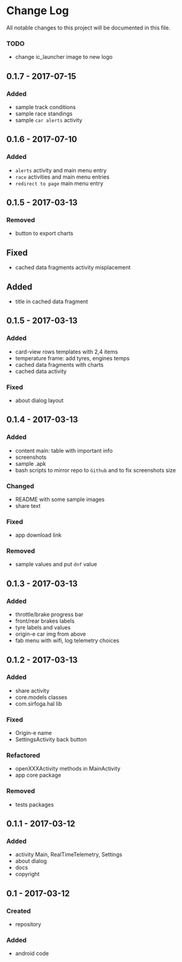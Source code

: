 # Change Log
All notable changes to this project will be documented in this file.

### TODO
- change ic_launcher image to new logo

## 0.1.7 - 2017-07-15

### Added
- sample track conditions
- sample race standings
- sample `car alerts` activity

## 0.1.6 - 2017-07-10

### Added
- `alerts` activity and main menu entry
- `race` activities and main menu entries
- `redirect to page` main menu entry

## 0.1.5 - 2017-03-13

### Removed
- button to export charts

## Fixed
- cached data fragments activity misplacement

## Added
- title in cached data fragment

## 0.1.5 - 2017-03-13

### Added
- card-view rows templates with 2,4 items
- temperature frame: add tyres, engines temps
- cached data fragments with charts
- cached data activity

### Fixed
- about dialog layout

## 0.1.4 - 2017-03-13

### Added
- content main: table with important info
- screenshots
- sample .apk
- bash scripts to mirror repo to `Github` and to fix screenshots size 

### Changed
- README with some sample images
- share text

### Fixed
- app download link

### Removed
- sample values and put `dnf` value

## 0.1.3 - 2017-03-13

### Added
- throttle/brake progress bar
- front/rear brakes labels
- tyre labels and values
- origin-e car img from above
- fab menu with wifi, log telemetry choices

## 0.1.2 - 2017-03-13

### Added
- share activity
- core.models classes
- com.sirfoga.hal lib

### Fixed
- Origin-e name
- SettingsActivity back button

### Refactored
- openXXXActivity methods in MainActivity
- app core package

### Removed
- tests packages

## 0.1.1 - 2017-03-12

### Added
- activity Main, RealTimeTelemetry, Settings
- about dialog
- docs
- copyright

## 0.1 - 2017-03-12

### Created
- repository

### Added
- android code
